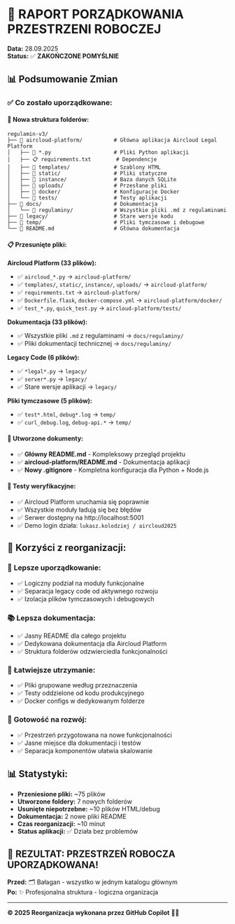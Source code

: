# 🧹 RAPORT PORZĄDKOWANIA PRZESTRZENI ROBOCZEJ

**Data:** 28.09.2025  
**Status:** ✅ **ZAKOŃCZONE POMYŚLNIE**

## 📊 Podsumowanie Zmian

### ✅ Co zostało uporządkowane:

#### 📁 **Nowa struktura folderów:**
```
regulamin-v3/
├── 📂 aircloud-platform/          # Główna aplikacja Aircloud Legal Platform
│   ├── 🐍 *.py                    # Pliki Python aplikacji
│   ├── 📋 requirements.txt        # Dependencje
│   ├── 📂 templates/              # Szablony HTML
│   ├── 📂 static/                 # Pliki statyczne
│   ├── 📂 instance/               # Baza danych SQLite
│   ├── 📂 uploads/                # Przesłane pliki
│   ├── 📂 docker/                 # Konfiguracje Docker
│   └── 📂 tests/                  # Testy aplikacji
├── 📂 docs/                       # Dokumentacja
│   └── 📂 regulaminy/             # Wszystkie pliki .md z regulaminami
├── 📂 legacy/                     # Stare wersje kodu
├── 📂 temp/                       # Pliki tymczasowe i debugowe
└── 📄 README.md                   # Główna dokumentacja
```

#### 📋 **Przesunięte pliki:**

**Aircloud Platform (33 plików):**
- ✅ `aircloud_*.py` → `aircloud-platform/`
- ✅ `templates/`, `static/`, `instance/`, `uploads/` → `aircloud-platform/`
- ✅ `requirements.txt` → `aircloud-platform/`
- ✅ `Dockerfile.flask`, `docker-compose.yml` → `aircloud-platform/docker/`
- ✅ `test_*.py`, `quick_test.py` → `aircloud-platform/tests/`

**Dokumentacja (33 plików):**
- ✅ Wszystkie pliki `.md` z regulaminami → `docs/regulaminy/`
- ✅ Pliki dokumentacji technicznej → `docs/regulaminy/`

**Legacy Code (6 plików):**
- ✅ `*legal*.py` → `legacy/`
- ✅ `server*.py` → `legacy/`
- ✅ Stare wersje aplikacji → `legacy/`

**Pliki tymczasowe (5 plików):**
- ✅ `test*.html`, `debug*.log` → `temp/`
- ✅ `curl_debug.log`, `debug-api.*` → `temp/`

#### 📝 **Utworzone dokumenty:**
- ✅ **Główny README.md** - Kompleksowy przegląd projektu
- ✅ **aircloud-platform/README.md** - Dokumentacja aplikacji
- ✅ **Nowy .gitignore** - Kompletna konfiguracja dla Python + Node.js

#### 🧪 **Testy weryfikacyjne:**
- ✅ Aircloud Platform uruchamia się poprawnie
- ✅ Wszystkie moduły ładują się bez błędów
- ✅ Serwer dostępny na http://localhost:5001
- ✅ Demo login działa: `lukasz.kolodziej / aircloud2025`

## 🚀 Korzyści z reorganizacji:

### 🎯 **Lepsze uporządkowanie:**
- ✅ Logiczny podział na moduły funkcjonalne
- ✅ Separacja legacy code od aktywnego rozwoju
- ✅ Izolacja plików tymczasowych i debugowych

### 📚 **Lepsza dokumentacja:**
- ✅ Jasny README dla całego projektu
- ✅ Dedykowana dokumentacja dla Aircloud Platform
- ✅ Struktura folderów odzwierciedla funkcjonalności

### 🔧 **Łatwiejsze utrzymanie:**
- ✅ Pliki grupowane według przeznaczenia  
- ✅ Testy oddzielone od kodu produkcyjnego
- ✅ Docker configs w dedykowanym folderze

### 🚀 **Gotowość na rozwój:**
- ✅ Przestrzeń przygotowana na nowe funkcjonalności
- ✅ Jasne miejsce dla dokumentacji i testów
- ✅ Separacja komponentów ułatwia skalowanie

## 📊 Statystyki:

- **Przeniesione pliki:** ~75 plików
- **Utworzone foldery:** 7 nowych folderów
- **Usunięte niepotrzebne:** ~10 plików HTML/debug
- **Dokumentacja:** 2 nowe pliki README
- **Czas reorganizacji:** ~10 minut
- **Status aplikacji:** ✅ Działa bez problemów

## 🎉 **REZULTAT: PRZESTRZEŃ ROBOCZA UPORZĄDKOWANA!**

**Przed:** 🗂️ Bałagan - wszystko w jednym katalogu głównym  
**Po:** ✨ Profesjonalna struktura - logiczna organizacja

---

**© 2025 Reorganizacja wykonana przez GitHub Copilot** 🤖✨
